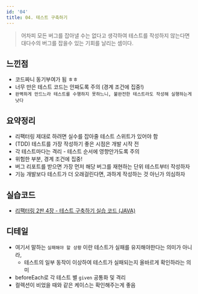 ```yaml
---
id: '04'
title: 04. 테스트 구축하기
---
```


> 어차피 모든 버그를 잡아낼 수는 없다고 생각하여 테스트를 작성하지 않는다면
> 대다수의 버그를 잡을수 있는 기회를 날리는 셈이다.

## 느낀점

- 코드짜니 동기부여가 됨 ㅎㅎ
- 너무 만은 테스트 코드는 안짜도록 주의 (경계 조건에 집중!)
- `완벽하게 만드느라 테스트를 수행하지 못하느니, 불완전한 테스트라도 작성해 실행하는게 낫다`

## 요약정리

- 리팩터링 제대로 하려면 실수를 잡아줄 테스트 스위트가 있어야 함
- (TDD) 테스트를 가장 작성하기 좋은 시점은 개발 시작 전
- 각 테스트마다는 격리 - 테스트 순서에 영향안가도록 주의
- 위험한 부분, 경계 조건에 집중!
- 버그 리포트를 받으면 가장 먼저 해당 버그를 재현하는 단위 테스트부터 작성하자
- 기능 개발보다 테스트가 더 오래걸린다면, 과하게 작성하는 것 아닌가 의심하자

## 실습코드

- [리팩터링 2판 4장 - 테스트 구축하기 실습 코드 (JAVA)](https://github.com/DaehunGwak/study-java/tree/main/refactoring/ch04)

## 디테일

- 여기서 말하는 `실패해야 할 상황` 이란 테스트가 실패를 유지해야한다는 의미가 아니라,
  - 테스트의 일부 동작이 이상하여 테스트가 실패되는지 올바르게 확인하라는 의미
- beforeEach로 각 테스트 별 `given` 공통화 및 격리
- 컬렉션이 비었을 때와 같은 케이스는 확인해주는게 좋음
